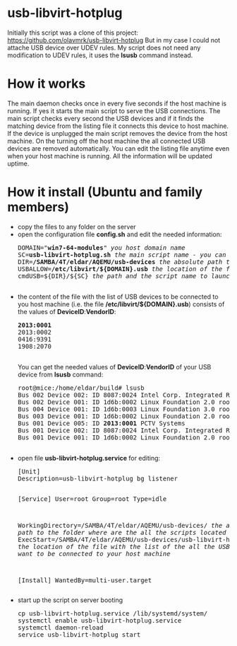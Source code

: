 # usb-libvirt-hotplug
Initially this script was a clone of this project: https://github.com/olavmrk/usb-libvirt-hotplug
But in my case I could not attache USB device over UDEV rules.
My script does not need any modification to UDEV rules, it uses the <b>lsusb</b> command instead.
  <h1>How it works</h1>
The main daemon checks once in every five seconds if the host machine is running. If yes it starts the main script to serve the USB connections. The main script checks every second the USB devices and if it finds the matching device from the listing file it connects this device to host machine. If the device is unplugged the main script removes the device from the host machine. On the turning off the host machine the all connected USB devices are removed automatically.
You can edit the listing file anytime even when your host machine is running. All the information will be updated uptime.
<h1>How it install (Ubuntu and family members)</h1>
<ul>
  <li>
    copy the files to any folder on the server
  </li>
  <li>
    open the configuration file <b>config.sh</b> and edit the needed information:
    <pre>
DOMAIN="<b>win7-64-modules</b>" <i>you host domain name</i>
SC=<b>usb-libvirt-hotplug.sh</b> <i>the main script name - you can keep the original name</i>
DIR=<b>/SAMBA/4T/eldar/AQEMU/usb-devices</b> <i>the absolute path to the folder where are the all the scripts located</i>
USBALLOW=<b>/etc/libvirt/${DOMAIN}.usb</b> <i>the location of the file with the list of the all the USB devices you want to be connected to your host machine - the listing file</i>
cmdUSB=${DIR}/${SC} <i>the path and the script name to launch when your host machine is running</i>
    </pre>
  </li>
  <li>
    the content of the file with the list of USB devices to be connected to you host machine (i.e. the file <b>/etc/libvirt/${DOMAIN}.usb</b>) consists of the values of <b>DeviceID</b>:<b>VendorID</b>:
    <pre>
<b>2013:0001</b>
2013:0002
0416:9391
1908:2070
    </pre>
    You can get the needed values of <b>DeviceID</b>:<b>VendorID</b> of your USB device from <b>lsusb</b> command:
    <pre>
root@mice:/home/eldar/build# lsusb
Bus 002 Device 002: ID 8087:0024 Intel Corp. Integrated Rate Matching Hub
Bus 002 Device 001: ID 1d6b:0002 Linux Foundation 2.0 root hub
Bus 004 Device 001: ID 1d6b:0003 Linux Foundation 3.0 root hub
Bus 003 Device 001: ID 1d6b:0002 Linux Foundation 2.0 root hub
Bus 001 Device 005: ID <b>2013:0001</b> PCTV Systems 
Bus 001 Device 002: ID 8087:0024 Intel Corp. Integrated Rate Matching Hub
Bus 001 Device 001: ID 1d6b:0002 Linux Foundation 2.0 root hub
    </pre>
  </li>
  <li>open file <b>usb-libvirt-hotplug.service</b> for editing:
  <pre>
[Unit]
Description=usb-libvirt-hotplug bg listener

[Service]
User=root
Group=root
Type=idle

WorkingDirectory=/SAMBA/4T/eldar/AQEMU/usb-devices/ <i>the absolute path to the folder where are the all the scripts located</i>
ExecStart=/SAMBA/4T/eldar/AQEMU/usb-devices/usb-libvirt-hotplug.run.sh <i>the location of the file with the list of the all the USB devices you want to be connected to your host machine</i>

[Install]
WantedBy=multi-user.target
  </pre>
  </li>
    <li>start up the script on server booting
      <pre>
cp usb-libvirt-hotplug.service /lib/systemd/system/
systemctl enable usb-libvirt-hotplug.service
systemctl daemon-reload
service usb-libvirt-hotplug start
      </pre>
    </li>
    <ul>
